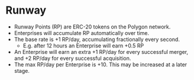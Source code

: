 # Runway

- Runway Points (RP) are ERC-20 tokens on the Polygon network.
- Enterprises will accumulate RP automatically over time.
- The base rate is +1 RP/day, accumulating fractionally every second.
  - E.g. after 12 hours an Enterprise will earn +0.5 RP
- An Enterprise will earn an extra +1 RP/day for every successful merger, and +2 RP/day for every successful acquisition.
- The max RP/day per Enterprise is +10. This may be increased at a later stage.
